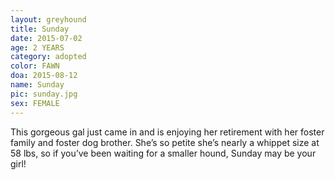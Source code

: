 ```yaml
---
layout: greyhound
title: Sunday
date: 2015-07-02
age: 2 YEARS
category: adopted
color: FAWN
doa: 2015-08-12
name: Sunday
pic: sunday.jpg
sex: FEMALE
---
```


This gorgeous gal just came in and is enjoying her retirement with her foster family and foster dog brother. She’s so petite she’s nearly a whippet size at 58 lbs, so if you’ve been waiting for a smaller hound, Sunday may be your girl!